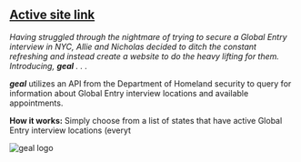 ## [Active site link](http://www.nicholasnip.com/phase-1-project-soldau-nip/)

_Having struggled through the nightmare of trying to secure a Global Entry interview in NYC, Allie and Nicholas decided to ditch the constant refreshing and instead create a website to do the heavy lifting for them. Introducing, **geal** . . ._

**_geal_** utilizes an API from the Department of Homeland security to query for information about Global Entry interview locations and available appointments. 

**How it works:**
Simply choose from a list of states that have active Global Entry interview locations (everyt

![geal logo](http://assets/logo.png)




